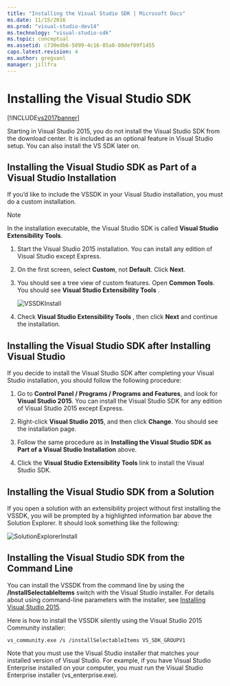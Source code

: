 ```yaml
---
title: "Installing the Visual Studio SDK | Microsoft Docs"
ms.date: 11/15/2016
ms.prod: "visual-studio-dev14"
ms.technology: "visual-studio-sdk"
ms.topic: conceptual
ms.assetid: c730edb6-5099-4c16-85a8-08def09f1455
caps.latest.revision: 4
ms.author: gregvanl
manager: jillfra
---
```

# Installing the Visual Studio SDK
[!INCLUDE[vs2017banner](../includes/vs2017banner.md)]

Starting in Visual Studio 2015, you do not install the Visual Studio SDK from the download center. It is included as an optional feature in Visual Studio setup. You can also install the VS SDK later on.  
  
## Installing the Visual Studio SDK as Part of a Visual Studio Installation  
 If you’d like to include the VSSDK in your Visual Studio installation, you must do a custom installation.  
  
> [!NOTE]
> In the installation executable, the Visual Studio SDK is called **Visual Studio Extensibility Tools**.  
  
1. Start the Visual Studio 2015 installation. You can install any edition of Visual Studio except Express.  
  
2. On the first screen, select **Custom**, not **Default**. Click **Next**.  
  
3. You should see a tree view of custom features. Open **Common Tools**. You should see **Visual Studio Extensibility Tools** .  
  
     ![VSSDKInstall](../extensibility/media/vssdkinstall.png "VSSDKInstall")  
  
4. Check **Visual Studio Extensibility Tools** , then click **Next** and continue the installation.  
  
## Installing the Visual Studio SDK after Installing Visual Studio  
 If you decide to install the Visual Studio SDK after completing your Visual Studio installation, you should follow the following procedure:  
  
1. Go to **Control Panel / Programs / Programs and Features**, and look for **Visual Studio 2015**. You can install the Visual Studio SDK for any edition of Visual Studio 2015 except Express.  
  
2. Right-click **Visual Studio 2015**, and then click **Change**. You should see the installation page.  
  
3. Follow the same procedure as in **Installing the Visual Studio SDK as Part of a Visual Studio Installation** above.  
  
4. Click the **Visual Studio Extensibility Tools** link to install the Visual Studio SDK.  
  
## Installing the Visual Studio SDK from a Solution  
 If you open a solution with an extensibility project without first installing the VSSDK, you will be prompted by a highlighted information bar above the Solution Explorer. It should look something like the following:  
  
 ![SolutionExplorerInstall](../extensibility/media/solutionexplorerinstall.png "SolutionExplorerInstall")  
  
## Installing the Visual Studio SDK from the Command Line  
 You can install the VSSDK from the command line by using the **/InstallSelectableItems** switch with the Visual Studio installer. For details about using command-line parameters with the installer, see [Installing Visual Studio 2015](../install/install-visual-studio-2015.md).  
  
 Here is how to install the VSSDK silently using the Visual Studio 2015 Community installer:  
  
```  
vs_community.exe /s /installSelectableItems VS_SDK_GROUPV1  
```  
  
 Note that you must use the Visual Studio installer that matches your installed version of Visual Studio. For example, if you have Visual Studio Enterprise installed on your computer, you must run the Visual Studio Enterprise installer (vs_enterprise.exe).
